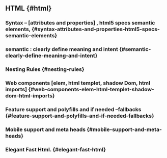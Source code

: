 ## HTML {#html}

### Syntax – [attributes and properties] , html5 specs semantic elements, {#syntax-attributes-and-properties-html5-specs-semantic-elements}

### semantic : clearly define meaning and intent {#semantic-clearly-define-meaning-and-intent}

### Nesting Rules {#nesting-rules}

### Web components [elem, html templet, shadow Dom, html imports] {#web-components-elem-html-templet-shadow-dom-html-imports}

### Feature support and polyfills and if needed –fallbacks {#feature-support-and-polyfills-and-if-needed-fallbacks}

### Mobile support and meta heads {#mobile-support-and-meta-heads}

### Elegant Fast Html. {#elegant-fast-html}